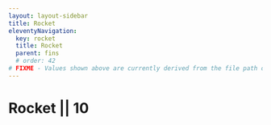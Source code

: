 ```yaml
---
layout: layout-sidebar
title: Rocket
eleventyNavigation:
  key: rocket
  title: Rocket
  parent: fins
  # order: 42
# FIXME - Values shown above are currently derived from the file path only, except order which is also commented out because it is optional. Correct as desired and delete comment(s).
---
```


# Rocket || 10